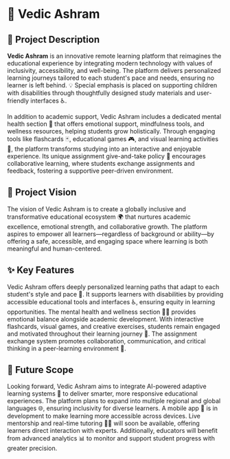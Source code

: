 # 🌿 Vedic Ashram

## 📘 Project Description

**Vedic Ashram** is an innovative remote learning platform that reimagines the educational experience by integrating modern technology with values of inclusivity, accessibility, and well-being. The platform delivers personalized learning journeys tailored to each student's pace and needs, ensuring no learner is left behind. 💡 Special emphasis is placed on supporting children with disabilities through thoughtfully designed study materials and user-friendly interfaces ♿. 

In addition to academic support, Vedic Ashram includes a dedicated mental health section 🧠 that offers emotional support, mindfulness tools, and wellness resources, helping students grow holistically. Through engaging tools like flashcards 🃏, educational games 🎮, and visual learning activities 🎨, the platform transforms studying into an interactive and enjoyable experience. Its unique assignment give-and-take policy 🔄 encourages collaborative learning, where students exchange assignments and feedback, fostering a supportive peer-driven environment.

## 🎯 Project Vision

The vision of Vedic Ashram is to create a globally inclusive and transformative educational ecosystem 🌍 that nurtures academic excellence, emotional strength, and collaborative growth. The platform aspires to empower all learners—regardless of background or ability—by offering a safe, accessible, and engaging space where learning is both meaningful and human-centered.

## ✨ Key Features

Vedic Ashram offers deeply personalized learning paths that adapt to each student's style and pace 🧩. It supports learners with disabilities by providing accessible educational tools and interfaces ♿, ensuring equity in learning opportunities. The mental health and wellness section 🧘‍♂️ provides emotional balance alongside academic development. With interactive flashcards, visual games, and creative exercises, students remain engaged and motivated throughout their learning journey 🎯. The assignment exchange system promotes collaboration, communication, and critical thinking in a peer-learning environment 🤝.

## 🚀 Future Scope

Looking forward, Vedic Ashram aims to integrate AI-powered adaptive learning systems 🤖 to deliver smarter, more responsive educational experiences. The platform plans to expand into multiple regional and global languages 🌐, ensuring inclusivity for diverse learners. A mobile app 📱 is in development to make learning more accessible across devices. Live mentorship and real-time tutoring 👨‍🏫 will soon be available, offering learners direct interaction with experts. Additionally, educators will benefit from advanced analytics 📊 to monitor and support student progress with greater precision.

